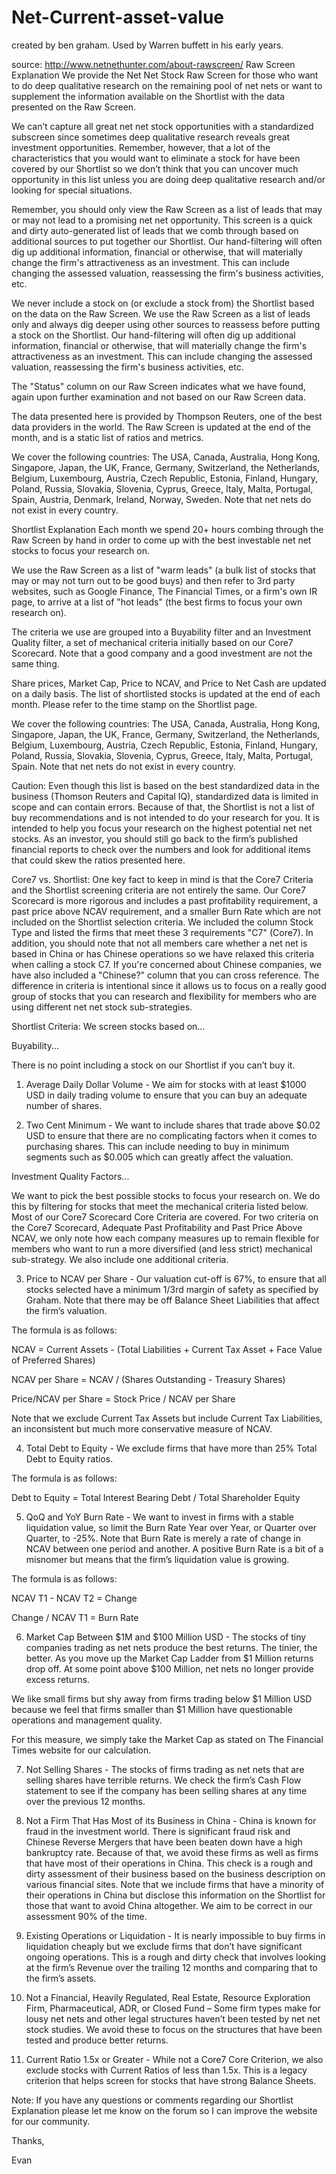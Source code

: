 # Net-Current-asset-value
created by ben graham. Used by Warren buffett in his early years.

 source: http://www.netnethunter.com/about-rawscreen/
Raw Screen Explanation
We provide the Net Net Stock Raw Screen for those who want to do deep qualitative research on the remaining pool of net nets or want to supplement the information available on the Shortlist with the data presented on the Raw Screen.

We can’t capture all great net net stock opportunities with a standardized subscreen since sometimes deep qualitative research reveals great investment opportunities. Remember, however, that a lot of the characteristics that you would want to eliminate a stock for have been covered by our Shortlist so we don’t think that you can uncover much opportunity in this list unless you are doing deep qualitative research and/or looking for special situations.

Remember, you should only view the Raw Screen as a list of leads that may or may not lead to a promising net net opportunity. This screen is a quick and dirty auto-generated list of leads that we comb through based on additional sources to put together our Shortlist. Our hand-filtering will often dig up additional information, financial or otherwise, that will materially change the firm's attractiveness as an investment. This can include changing the assessed valuation, reassessing the firm's business activities, etc.

We never include a stock on (or exclude a stock from) the Shortlist based on the data on the Raw Screen. We use the Raw Screen as a list of leads only and always dig deeper using other sources to reassess before putting a stock on the Shortlist. Our hand-filtering will often dig up additional information, financial or otherwise, that will materially change the firm's attractiveness as an investment. This can include changing the assessed valuation, reassessing the firm's business activities, etc.

The "Status" column on our Raw Screen indicates what we have found, again upon further examination and not based on our Raw Screen data.

The data presented here is provided by Thompson Reuters, one of the best data providers in the world. The Raw Screen is updated at the end of the month, and is a static list of ratios and metrics.

We cover the following countries: The USA, Canada, Australia, Hong Kong, Singapore, Japan, the UK, France, Germany, Switzerland, the Netherlands, Belgium, Luxembourg, Austria, Czech Republic, Estonia, Finland, Hungary, Poland, Russia, Slovakia, Slovenia, Cyprus, Greece, Italy, Malta, Portugal, Spain, Austria, Denmark, Ireland, Norway, Sweden. Note that net nets do not exist in every country.

Shortlist Explanation
Each month we spend 20+ hours combing through the Raw Screen by hand in order to come up with the best investable net net stocks to focus your research on.

We use the Raw Screen as a list of "warm leads" (a bulk list of stocks that may or may not turn out to be good buys) and then refer to 3rd party websites, such as Google Finance, The Financial Times, or a firm's own IR page, to arrive at a list of "hot leads" (the best firms to focus your own research on).

The criteria we use are grouped into a Buyability filter and an Investment Quality filter, a set of mechanical criteria initially based on our Core7 Scorecard. Note that a good company and a good investment are not the same thing.

Share prices, Market Cap, Price to NCAV, and Price to Net Cash are updated on a daily basis. The list of shortlisted stocks is updated at the end of each month. Please refer to the time stamp on the Shortlist page.

We cover the following countries: The USA, Canada, Australia, Hong Kong, Singapore, Japan, the UK, France, Germany, Switzerland, the Netherlands, Belgium, Luxembourg, Austria, Czech Republic, Estonia, Finland, Hungary, Poland, Russia, Slovakia, Slovenia, Cyprus, Greece, Italy, Malta, Portugal, Spain. Note that net nets do not exist in every country.

Caution: Even though this list is based on the best standardized data in the business (Thomson Reuters and Capital IQ), standardized data is limited in scope and can contain errors. Because of that, the Shortlist is not a list of buy recommendations and is not intended to do your research for you. It is intended to help you focus your research on the highest potential net net stocks. As an investor, you should still go back to the firm’s published financial reports to check over the numbers and look for additional items that could skew the ratios presented here.

Core7 vs. Shortlist: One key fact to keep in mind is that the Core7 Criteria and the Shortlist screening criteria are not entirely the same. Our Core7 Scorecard is more rigorous and includes a past profitability requirement, a past price above NCAV requirement, and a smaller Burn Rate which are not included on the Shortlist selection criteria. We included the column Stock Type and listed the firms that meet these 3 requirements "C7" (Core7). In addition, you should note that not all members care whether a net net is based in China or has Chinese operations so we have relaxed this criteria when calling a stock C7. If you're concerned about Chinese companies, we have also included a "Chinese?" column that you can cross reference. The difference in criteria is intentional since it allows us to focus on a really good group of stocks that you can research and flexibility for members who are using different net net stock sub-strategies.

Shortlist Criteria: We screen stocks based on…

Buyability...

There is no point including a stock on our Shortlist if you can’t buy it.

1. Average Daily Dollar Volume - We aim for stocks with at least $1000 USD in daily trading volume to ensure that you can buy an adequate number of shares.

2. Two Cent Minimum - We want to include shares that trade above $0.02 USD to ensure that there are no complicating factors when it comes to purchasing shares. This can include needing to buy in minimum segments such as $0.005 which can greatly affect the valuation.

Investment Quality Factors...

We want to pick the best possible stocks to focus your research on. We do this by filtering for stocks that meet the mechanical criteria listed below. Most of our Core7 Scorecard Core Criteria are covered. For two criteria on the Core7 Scorecard, Adequate Past Profitability and Past Price Above NCAV, we only note how each company measures up to remain flexible for members who want to run a more diversified (and less strict) mechanical sub-strategy. We also include one additional criteria.

3. Price to NCAV per Share - Our valuation cut-off is 67%, to ensure that all stocks selected have a minimum 1/3rd margin of safety as specified by Graham. Note that there may be off Balance Sheet Liabilities that affect the firm’s valuation.

The formula is as follows:

NCAV = Current Assets - (Total Liabilities + Current Tax Asset + Face Value of Preferred Shares)

NCAV per Share = NCAV / (Shares Outstanding - Treasury Shares)

Price/NCAV per Share = Stock Price / NCAV per Share

Note that we exclude Current Tax Assets but include Current Tax Liabilities, an inconsistent but much more conservative measure of NCAV.

4. Total Debt to Equity - We exclude firms that have more than 25% Total Debt to Equity ratios.

The formula is as follows:

Debt to Equity = Total Interest Bearing Debt / Total Shareholder Equity

5. QoQ and YoY Burn Rate - We want to invest in firms with a stable liquidation value, so limit the Burn Rate Year over Year, or Quarter over Quarter, to -25%. Note that Burn Rate is merely a rate of change in NCAV between one period and another. A positive Burn Rate is a bit of a misnomer but means that the firm’s liquidation value is growing.

The formula is as follows:

NCAV T1 - NCAV T2 = Change

Change / NCAV T1 = Burn Rate

6. Market Cap Between $1M and $100 Million USD - The stocks of tiny companies trading as net nets produce the best returns. The tinier, the better. As you move up the Market Cap Ladder from $1 Million returns drop off. At some point above $100 Million, net nets no longer provide excess returns.

We like small firms but shy away from firms trading below $1 Million USD because we feel that firms smaller than $1 Million have questionable operations and management quality.

For this measure, we simply take the Market Cap as stated on The Financial Times website for our calculation.

7. Not Selling Shares - The stocks of firms trading as net nets that are selling shares have terrible returns. We check the firm’s Cash Flow statement to see if the company has been selling shares at any time over the previous 12 months.

8. Not a Firm That Has Most of its Business in China - China is known for fraud in the investment world. There is significant fraud risk and Chinese Reverse Mergers that have been beaten down have a high bankruptcy rate. Because of that, we avoid these firms as well as firms that have most of their operations in China. This check is a rough and dirty assessment of their business based on the business description on various financial sites. Note that we include firms that have a minority of their operations in China but disclose this information on the Shortlist for those that want to avoid China altogether. We aim to be correct in our assessment 90% of the time.

9. Existing Operations or Liquidation - It is nearly impossible to buy firms in liquidation cheaply but we exclude firms that don’t have significant ongoing operations. This is a rough and dirty check that involves looking at the firm’s Revenue over the trailing 12 months and comparing that to the firm’s assets.

10. Not a Financial, Heavily Regulated, Real Estate, Resource Exploration Firm, Pharmaceutical, ADR, or Closed Fund – Some firm types make for lousy net nets and other legal structures haven’t been tested by net net stock studies. We avoid these to focus on the structures that have been tested and produce better returns.

11. Current Ratio 1.5x or Greater - While not a Core7 Core Criterion, we also exclude stocks with Current Ratios of less than 1.5x. This is a legacy criterion that helps screen for stocks that have strong Balance Sheets.

Note: If you have any questions or comments regarding our Shortlist Explanation please let me know on the forum so I can improve the website for our community.

Thanks,

Evan
